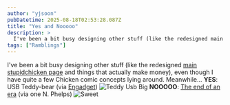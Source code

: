```yaml
---
author: "yjsoon"
pubDatetime: 2025-08-18T02:53:28.087Z
title: "Yes and Nooooo"
description: >
  I've been a bit busy designing other stuff (like the redesigned main stupidchicken page and things that actually make money), even though I have quite...
tags: ["Ramblings"]
---
```






I've been a bit busy designing other stuff (like the redesigned [main stupidchicken page](http://stupidchicken.com) and things that actually make money), even though I have quite a few Chicken comic concepts lying around. Meanwhile... **YES**: USB Teddy-bear (via [Engadget](http://www.engadget.com/2006/06/18/usb-teddy-bear-holds-data-scares-children/)) ![Teddy Usb Big](http://yjblog.stupidchicken.com/images/teddy_usb_big.jpg) **NOOOOO**: [The end of an era](http://www.stanford.edu/services/cluster/) (via one N. Phelps) ![Sweet](http://yjblog.stupidchicken.com/images/sweet.png)